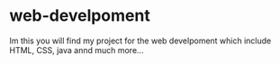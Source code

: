 # web-develpoment
Im  this you will find my project for the web develpoment which include HTML, CSS, java annd much more... 
